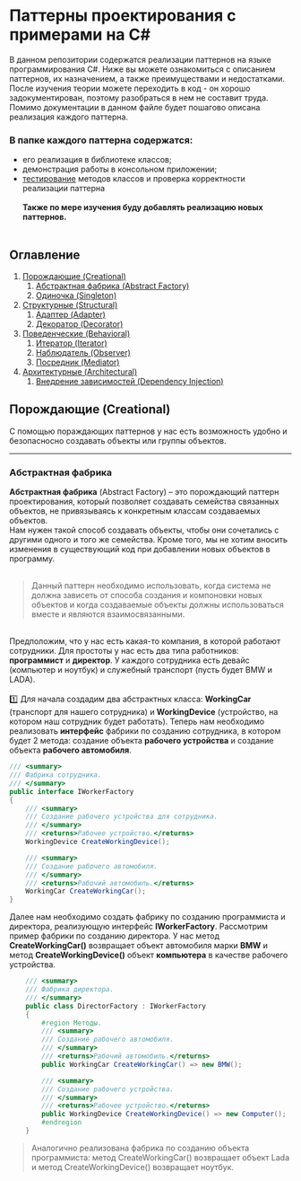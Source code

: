 # Паттерны проектирования с примерами на C#
В данном репозитории содержатся реализации паттернов на языке программирования C#. Ниже вы можете ознакомиться с описанием паттернов, их назначением, а также преимуществами и недостатками. <br />
После изучения теории можете переходить в код - он хорошо задокументирован, поэтому разобраться в нем не составит труда. <br />
Помимо документации в данном файле будет пошагово описана реализация каждого паттерна.
### В папке каждого паттерна содержатся: <br />
* его реализация в библиотеке классов; <br />
* демонстрация работы в консольном приложении; <br />
* [тестирование](https://github.com/stacenko-developer/UnitTests "тестирование") методов классов и проверка корректности реализации паттерна <br /><br />
__Также по мере изучения буду добавлять реализацию новых паттернов.__ <br /><br />

## Оглавление


1. [Порождающие (Creational)](#Порождающие (Creational))
    1. [Абстрактная фабрика (Abstract Factory)](#Абстрактная-фабрика)
    2. [Одиночка (Singleton)](#Одиночка-(Singleton))
2. [Структурные (Structural)](#Структурные-(Structural))
    1. [Адаптер (Adapter)](#Адаптер-(Adapter))
    2. [Декоратор (Decorator)](#Декоратор-(Decorator))
3. [Поведенческие (Behavioral)](#Поведенческие-(Behavioral))
    1. [Итератор (Iterator)](#Итератор-(Iterator))
    2. [Наблюдатель (Observer)](#Наблюдатель-(Observer))
    3. [Посредник (Mediator)](#Посредник-(Mediator))
4. [Архитектурные (Architectural)](#Архитектурные-(Architectural))
    1. [Внедрение зависимостей (Dependency Injection)](#Итератор-(Iterator))

## Порождающие (Creational)

С помощью пораждающих паттернов у нас есть возможность удобно и безопасносно создавать объекты или группы объектов.
____
### Абстрактная фабрика
__Абстрактная фабрика__ (Abstract Factory) – это порождающий паттерн проектирования, который позволяет создавать семейства связанных объектов, не привязываясь к конкретным классам создаваемых объектов. <br />
Нам нужен такой способ создавать объекты, чтобы они сочетались с другими одного и того же семейства. Кроме того, мы не хотим вносить изменения в существующий код при добавлении новых объектов в программу. <br /><br>
> Данный паттерн необходимо использовать, когда система не должна зависеть от способа создания и компоновки новых объектов и когда создаваемые объекты должны использоваться вместе и являются взаимосвязанными.

<br>Предположим, что у нас есть какая-то компания, в которой работают сотрудники. Для простоты у нас есть два типа работников: __программист__ и __директор__. У каждого сотрудника есть девайс (компьютер и ноутбук) и служебный транспорт (пусть будет BMW и LADA). <br> <br>
:one: Для начала создадим два абстрактных класса: __WorkingCar__ (транспорт для нашего сотрудника) и __WorkingDevice__ (устройство, на котором наш сотрудник будет работать).
Теперь нам необходимо реализовать __интерфейс__ фабрики по созданию сотрудника, в котором будет 2 метода: создание объекта __рабочего устройства__ и создание объекта __рабочего автомобиля__. 
```C#
/// <summary>
/// Фабрика сотрудника.
/// </summary>
public interface IWorkerFactory 
{
	/// <summary>
	/// Создание рабочего устройства для сотрудника. 
	/// </summary>
	/// <returns>Рабочее устройство.</returns>
	WorkingDevice CreateWorkingDevice();

	/// <summary>
	/// Создание рабочего автомобиля.
	/// </summary>
	/// <returns>Рабочий автомобиль.</returns>
	WorkingCar CreateWorkingCar();
}
```
Далее нам необходимо создать фабрику по созданию программиста и директора, реализующую интерфейс __IWorkerFactory__. Рассмотрим пример фабрики по созданию директора. У нас метод __CreateWorkingCar()__ возвращает объект автомобиля марки __BMW__ и метод __CreateWorkingDevice()__ объект __компьютера__ в качестве рабочего устройства.
```C#
	/// <summary>
	/// Фабрика директора.
	/// </summary>
	public class DirectorFactory : IWorkerFactory 
	{
		#region Методы.
		/// <summary>
		/// Создание рабочего автомобиля.
		/// </summary>
		/// <returns>Рабочий автомобиль.</returns>
		public WorkingCar CreateWorkingCar() => new BMW();

		/// <summary>
		/// Создание рабочего устройства.
		/// </summary>
		/// <returns>Рабочее устройство.</returns>
		public WorkingDevice CreateWorkingDevice() => new Computer();
		#endregion
	}
```
> Аналогично реализована фабрика по созданию объекта программиста: метод CreateWorkingCar() возвращает объект Lada и метод CreateWorkingDevice() возвращает ноутбук.
